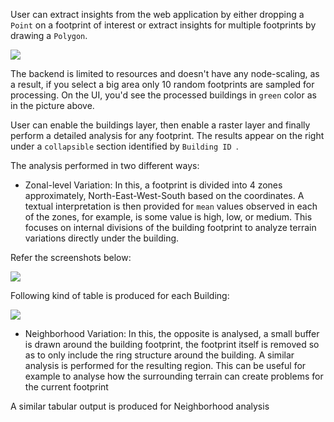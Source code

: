 User can extract insights from the web application by either dropping a `Point` on a footprint of interest or extract insights for multiple footprints by drawing a `Polygon`.

![](https://github.com/purijs/terrain-mapper/blob/main/images/polygon_analysis.png)

The backend is limited to resources and doesn't have any node-scaling, as a result, if you select a big area only 10 random footprints are sampled for processing. On the UI, you'd see the processed buildings in ``green`` color as in the picture above.

User can enable the buildings layer, then enable a raster layer and finally perform a detailed analysis for any footprint. The results appear on the right under a ``collapsible`` section identified by ``Building ID ``.

The analysis performed in two different ways:

* Zonal-level Variation: In this, a footprint is divided into 4 zones approximately, North-East-West-South based on the coordinates. A textual interpretation is then provided for `mean` values observed in each of the zones, for example, is some value is high, low, or medium. This focuses on internal divisions of the building footprint to analyze terrain variations directly under the building.

Refer the screenshots below:

![](https://github.com/purijs/terrain-mapper/blob/main/images/zonal_divisions.png)

Following kind of table is produced for each Building:

![](https://github.com/purijs/terrain-mapper/blob/main/images/output_table.png)

* Neighborhood Variation: In this, the opposite is analysed, a small buffer is drawn around the building footprint, the footprint itself is removed so as to only include the ring structure around the building. A similar analysis is performed for the resulting region. This can be useful for example to analyse how the surrounding terrain can create problems for the current footprint

A similar tabular output is produced for Neighborhood analysis


